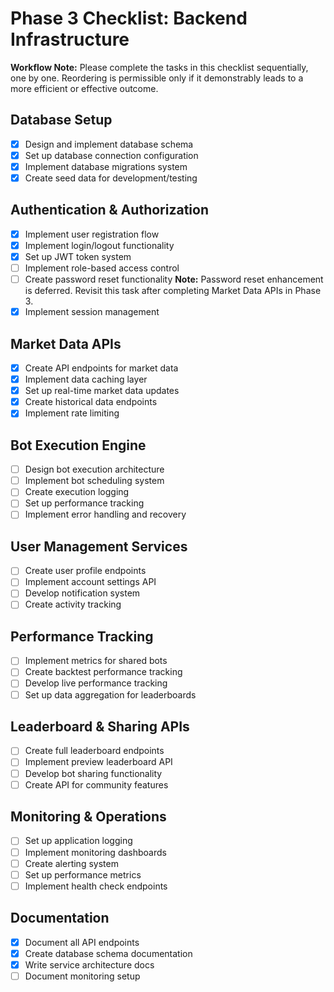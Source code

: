 
# Phase 3 Checklist: Backend Infrastructure

**Workflow Note:** Please complete the tasks in this checklist sequentially, one by one. Reordering is permissible only if it demonstrably leads to a more efficient or effective outcome.

## Database Setup
- [x] Design and implement database schema
- [x] Set up database connection configuration
- [x] Implement database migrations system
- [x] Create seed data for development/testing

## Authentication & Authorization
- [x] Implement user registration flow
- [x] Implement login/logout functionality
- [x] Set up JWT token system
- [ ] Implement role-based access control
- [ ] Create password reset functionality
**Note:** Password reset enhancement is deferred. Revisit this task after completing Market Data APIs in Phase 3.
- [x] Implement session management

## Market Data APIs
- [x] Create API endpoints for market data
- [x] Implement data caching layer
- [x] Set up real-time market data updates
- [x] Create historical data endpoints
- [x] Implement rate limiting

## Bot Execution Engine
- [ ] Design bot execution architecture
- [ ] Implement bot scheduling system
- [ ] Create execution logging
- [ ] Set up performance tracking
- [ ] Implement error handling and recovery

## User Management Services
- [ ] Create user profile endpoints
- [ ] Implement account settings API
- [ ] Develop notification system
- [ ] Create activity tracking

## Performance Tracking
- [ ] Implement metrics for shared bots
- [ ] Create backtest performance tracking
- [ ] Develop live performance tracking
- [ ] Set up data aggregation for leaderboards

## Leaderboard & Sharing APIs
- [ ] Create full leaderboard endpoints
- [ ] Implement preview leaderboard API
- [ ] Develop bot sharing functionality
- [ ] Create API for community features

## Monitoring & Operations
- [ ] Set up application logging
- [ ] Implement monitoring dashboards
- [ ] Create alerting system
- [ ] Set up performance metrics
- [ ] Implement health check endpoints

## Documentation
- [x] Document all API endpoints
- [x] Create database schema documentation
- [x] Write service architecture docs
- [ ] Document monitoring setup
